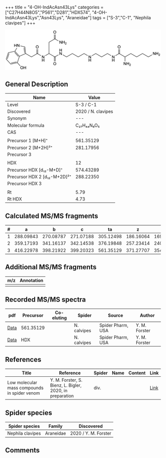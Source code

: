 +++
title = "4-OH-IndAcAsn43Lys"
categories = ["C27H44N8O5","P561","D281","HDX574",
"4-OH-IndAcAsn43Lys","Asn43Lys",
"Araneidae"]
tags = ["S-3","C-1",
"Nephila clavipes"]
+++

![](/img/4-OH-IndAcAsn43Lys.png)

## General Description

| Name                       | Value              |
|----------------------------|--------------------|
| Level                      | S-3 / C-1          |
| Discovered                 | 2020 / N. clavipes |
| Synonym                    | ---                |
| Molecular formula          | C₂₇H₄₄N₈O₅                   |
| CAS                        | ---                |
|                            |                    |
| Precursor 1 [M+H]⁺         | 561.35129                   |
| Precursor 2 [M+2H]²⁺       | 281.17956                   |
| Precursor 3                |                    |
|                            |                    |
| HDX                        | 12                   |
| Precursor HDX   [d₁₂-M+D]⁺   | 574.43289                   |
| Precursor HDX 2 [d₁₂-M+2D]²⁺ | 288.22350                   |
| Precursor HDX 3            |                    |
|                            |                    |
| Rt                         | 5.79                   |
| Rt HDX                     | 4.73                   |

## Calculated MS/MS fragments

| # | a         | b         | c         | ta        | z         | y         | tz        |
|---|-----------|-----------|-----------|-----------|-----------|-----------|-----------|
| 1 | 288.09843 | 270.08787 | 271.07188 | 305.12498 | 186.16064 | 169.13409 | 203.18719 |
| 2 | 359.17193 | 341.16137 | 342.14538 | 376.19848 | 257.23414 | 240.20759 | 274.26069 |
| 3 | 416.22978 | 398.21922 | 399.20323 | 561.35129 | 371.27707 | 354.25052 | 388.30362 |

## Additional MS/MS fragments

| m/z | Annotation |
|-----|------------|
|     |            |

## Recorded MS/MS spectra

| pdf                                             | Precursor | Co-eluting | Spider      | Source                       | Author        |
|-------------------------------------------------|-----------|------------|-------------|------------------------------|---------------|
| [Data](/pdf/N-clavipes/561_4-OH-IndAcAsn43Lys_Nc.pdf) | 561.35129 |           | N. calvipes | Spider Pharm, USA | Y. M. Forster |
| [Data](/pdf/N-clavipes/561_4-OH-IndAcAsn43Lys_Nc_HDX.pdf) | HDX |           | N. calvipes | Spider Pharm, USA | Y. M. Forster |


## References

| Title | Reference | Spider | Name | Content | Link |
|-------|-----------|--------|------|---------|------|
| Low molecular mass compounds in spider venom      | Y. M. Forster, S. Bienz, L. Bigler, 2020, in preparation          | div.       |   |   | [Link](unknown) |

## Spider species

| Spider species     | Family     | Discovered           |
|--------------------|------------|----------------------|
| Nephila clavipes | Araneidae | 2020 / Y. M. Forster |


## Comments